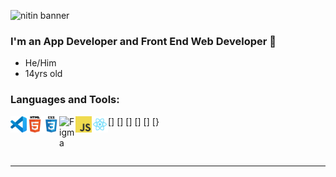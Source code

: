![nitin banner](https://user-images.githubusercontent.com/75834362/137935296-69f51f09-4d79-4684-ab39-10e0c01c9007.png)

### I'm an App Developer and Front End Web Developer 👋

- He/Him
- 14yrs old

### Languages and Tools:

[<img align="left" alt="Visual Studio Code" width="26px" src="https://raw.githubusercontent.com/github/explore/80688e429a7d4ef2fca1e82350fe8e3517d3494d/topics/visual-studio-code/visual-studio-code.png" />]
[<img align="left" alt="HTML5" width="26px" src="https://raw.githubusercontent.com/github/explore/80688e429a7d4ef2fca1e82350fe8e3517d3494d/topics/html/html.png"/>]
[<img align="left" alt="CSS3" width="26px" src="https://raw.githubusercontent.com/github/explore/80688e429a7d4ef2fca1e82350fe8e3517d3494d/topics/css/css.png" />]
[<img align="left" alt="Figma" width="26px" 
      src="https://www.vectorlogo.zone/logos/figma/figma-icon.svg" />]
[<img align="left" alt="JavaScript" width="26px" src="https://raw.githubusercontent.com/github/explore/80688e429a7d4ef2fca1e82350fe8e3517d3494d/topics/javascript/javascript.png" />]
[<img align="left" alt="React" width="26px" src="https://raw.githubusercontent.com/github/explore/80688e429a7d4ef2fca1e82350fe8e3517d3494d/topics/react/react.png" />}
                          
<br />
<br />

---

[website]: https://nitinrajesh.com
[linkedin]: https://www.linkedin.com/in/nitin-rajesh-502a46210/
[email]: nitinrajesh.work@gmail.com
